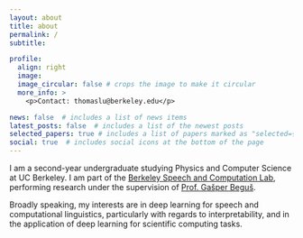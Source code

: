 ```yaml
---
layout: about
title: about
permalink: /
subtitle:

profile:
  align: right
  image: 
  image_circular: false # crops the image to make it circular
  more_info: >
    <p>Contact: thomaslu@berkeley.edu</p>

news: false  # includes a list of news items
latest_posts: false  # includes a list of the newest posts
selected_papers: true # includes a list of papers marked as "selected={true}"
social: true  # includes social icons at the bottom of the page
---
```


I am a second-year undergraduate studying Physics and Computer Science at UC Berkeley. I am part of the [Berkeley Speech and Computation Lab](https://twitter.com/BerkeleySCLab), performing research under the supervision of [Prof. Gašper Beguš](https://gbegus.github.io/).

Broadly speaking, my interests are in deep learning for speech and computational linguistics, particularly with regards to interpretability, and in the application of deep learning for scientific computing tasks.  
